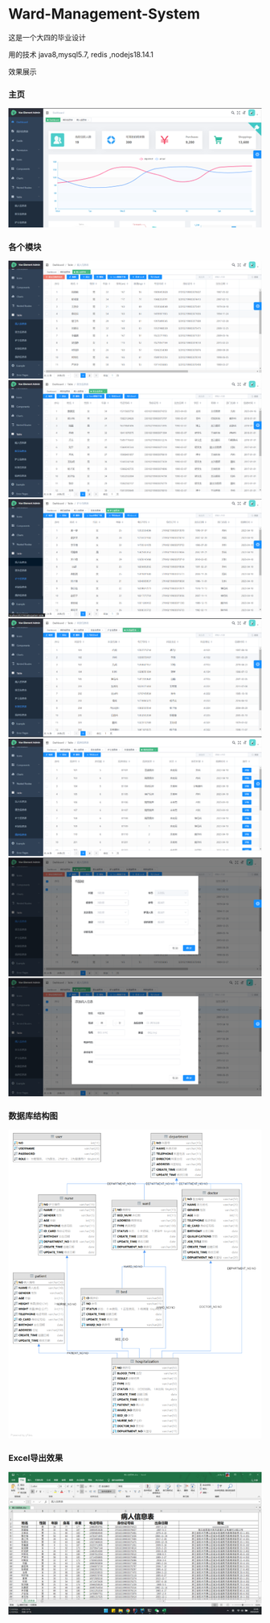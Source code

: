 # Ward-Management-System
这是一个大四的毕业设计

用的技术
java8,mysql5.7, redis ,nodejs18.14.1

效果展示

### 主页

![img.png](img.png)

### 各个模块

![img_1.png](img_1.png)
![img_2.png](img_2.png)
![img_3.png](img_3.png)
![img_4.png](img_4.png)
![img_5.png](img_5.png)
![img_6.png](img_6.png)
![img_7.png](img_7.png)

### 数据库结构图

![img_8.png](img_8.png)

### Excel导出效果

![img_9.png](img_9.png)